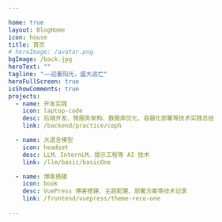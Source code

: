 ```yaml
---

home: true
layout: BlogHome
icon: house
title: 首页
# heroImage: /avatar.png
bgImage: /back.jpg
heroText: ""
tagline: "——迎着阳光，盛大逃亡"
heroFullScreen: true
isShowComments: true 
projects:
  - name: 开发实践
    icon: laptop-code
    desc: 后端开发、微服务架构、数据库优化、容器化部署等技术实践总结
    link: /backend/practice/ceph

  - name: 大语言模型
    icon: headset
    desc: LLM、InternLM、提示工程等 AI 技术
    link: /llm/basic/basicOne

  - name: 博客搭建
    icon: book
    desc: VuePress 博客搭建、主题配置、部署方案等技术记录
    link: /frontend/vuepress/theme-reco-one
    
---
```

<BulletinPopover/>

<!-- 启动命令 yarn run dev 更换node版本18.12 -->